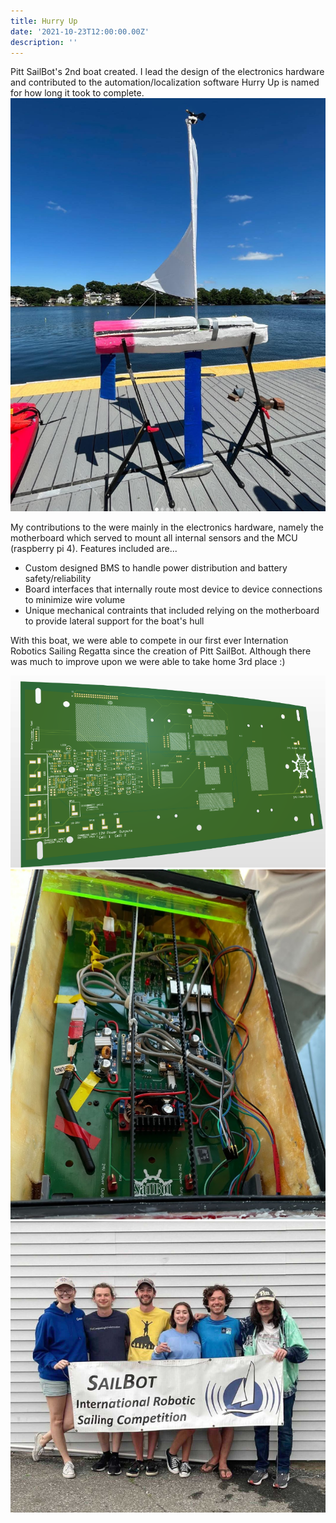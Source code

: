 ```yaml
---
title: Hurry Up
date: '2021-10-23T12:00:00.00Z'
description: ''
---
```

Pitt SailBot's 2nd boat created. I lead the design of the electronics hardware and contributed to the automation/localization software
Hurry Up is named for how long it took to complete.
![hurryup](./hurryup.png)

My contributions to the were mainly in the electronics hardware, namely the motherboard which served to mount all internal sensors and the MCU (raspberry pi 4). 
Features included are...
- Custom designed BMS to handle power distribution and battery safety/reliability
- Board interfaces that internally route most device to device connections to minimize wire volume
- Unique mechanical contraints that included relying on the motherboard to provide lateral support for the boat's hull



With this boat, we were able to compete in our first ever Internation Robotics Sailing Regatta since the creation of Pitt SailBot. Although there was much to improve upon we were able to take home 3rd place :)

![cad](./cad.png) 
![wired](./wired.png)
![boyz](./boyz.png)